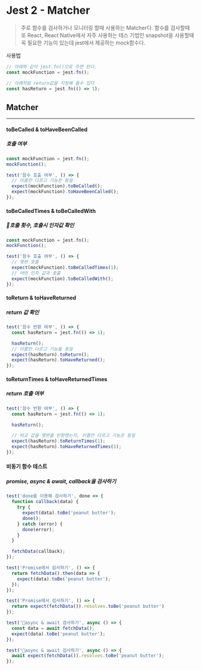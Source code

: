 # Jest 2 - Matcher

> 주로 함수를 검사하거나 모니터링 할때 사용하는 Matcher다. 함수를 검사할때 또 React, React Native에서 자주 사용하는 테스 기법인 snapshot을 사용할때 꼭 필요한 기능이 있는데 jest에서 제공하는 mock함수다.

사용법

```js
// 아래와 같이 jest.fn()으로 주면 된다.
const mockFunction = jest.fn();

// 아래처럼 return값을 지정해 줄수 있다
const hasReturn = jest.fn(() => 1);
```

## Matcher
<hr />

#### toBeCalled & toHaveBeenCalled
##### 호출 여부
```js
const mockFunction = jest.fn();
mockFunction();

test('함수 호출 여부', () => {
  // 이름만 다르고 기능은 동일
  expect(mockFunction).toBeCalled();
  expect(mockFunction).toHaveBeenCalled();
});
```

#### toBeCalledTimes & toBeCalledWith
##### 호출 횟수, 호출시 인자값 확인
```js
const mockFunction = jest.fn();
mockFunction();

test('함수 호출 여부', () => {
  // 몇번 호출
  expect(mockFunction).toBeCalledTimes(1);
  // 어떤 인자 값과 호출
  expect(mockFunction).toBeCalledWith();
});
```

#### toReturn & toHaveReturned
##### return 값 확인
```js
test('함수 반환 여부', () => {
  const hasReturn = jest.fn(() => 1);

  hasReturn();
  // 이름만 다르고 기능을 동일
  expect(hasReturn).toReturn();
  expect(hasReturn).toHaveReturned();
});
```

#### toReturnTimes & toHaveReturnedTimes
##### return 호출 여부
```js
test('함수 반환 여부', () => {
  const hasReturn = jest.fn(() => 1);

  hasReturn();

  // 비교 값을 몇번을 반환했는지, 이름만 다르고 기능은 동일
  expect(hasReturn).toReturnTimes(1);
  expect(hasReturn).toHaveReturnedTimes(1);
});
```

#### 비동기 함수 테스트
##### promise, async & await, callback을 검사하기
```js
test('done을 이용해 검사하기', done => {
  function callback(data) {
    try {
      expect(data).toBe('peanut butter');
      done();
    } catch (error) {
      done(error);
    }
  }

  fetchData(callback);
});

test('Promise에서 검사하기', () => {
  return fetchData().then(data => {
    expect(data).toBe('peanut butter');
  });
});

test('Promise에서 검사하기', () => {
  return expect(fetchData()).resolves.toBe('peanut butter')
});

test('async & await 검사하기', async () => {
  const data = await fetchData();
  expect(data).toBe('peanut butter');
});

test('async & await 검사하기', async () => {
  await expect(fetchData()).resolves.toBe('peanut butter');
});

```